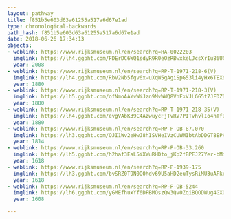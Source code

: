 ```yaml
---
layout: pathway
title: f851b5e603d63a61255a517a6d67e1ad
type: chronological-backwards
path_hash: f851b5e603d63a61255a517a6d67e1ad
date: 2018-06-26 17:34:13
objects:
- weblink: https://www.rijksmuseum.nl/en/search?q=HA-0022203
  imglink: https://lh4.ggpht.com/FDErDC6WQ1sdyR9R0eOzRBwxkeLJcsXrIu86UCs7fK8lRAhBlVtG22HE5D2r4ALL2ox9aWLydkwIzeI1I02GGTp_B_c=s200
  year: 2008
- weblink: https://www.rijksmuseum.nl/en/search?q=RP-T-1971-218-6(V)
  imglink: https://lh4.ggpht.com/RbV2Nb5fgv6x-uXqW5gAgiSpG53li4yHx6TEXqxSZdNPMahikubbVFV9q52r9SEHB_yOw0LdMaEPk79DxnyOrmSG4w=s200
  year: 1880
- weblink: https://www.rijksmuseum.nl/en/search?q=RP-T-1971-218-3(V)
  imglink: https://lh5.ggpht.com/ofNmoAAYvWiJzn9MvWWQ8VhFxVJLGG5t7JFDZDeyDt4qjlZ-_ROCzS3mQXDDsLVHbHE6JMqJKJSHG6jdKeNRZ5UfQOQ=s200
  year: 1880
- weblink: https://www.rijksmuseum.nl/en/search?q=RP-T-1971-218-35(V)
  imglink: https://lh4.ggpht.com/evgVAbK39C4AzwuycFjTvRV7PITvhvlIo4hTfDJUp71QHKOvOaaajqLaxCQhLs3afdgbXaEwAL2awBChvOK1CwtIng=s200
  year: 1880
- weblink: https://www.rijksmuseum.nl/en/search?q=RP-P-OB-87.070
  imglink: https://lh3.ggpht.com/OJI1Wv2eHwJ8hISVHeIVzCUWMIbtAbDDGT8EPHULPLPcqcgG0oFiXIDCcMjGIwJMlhOl9jtYj5zIdiePwnQw05YERg=s200
  year: 1814
- weblink: https://www.rijksmuseum.nl/en/search?q=RP-P-OB-33.260
  imglink: https://lh5.ggpht.com/h2haf3EaL5iXWuRHDto_jKp2fBPEJ27Yer-bMihpqSm6IeAFSbS8V82NU0qqot_qxxIMDpRXilEFP7HWVMjmm4s0-xcq=s200
  year: 1618
- weblink: https://www.rijksmuseum.nl/en/search?q=RP-P-1939-175
  imglink: https://lh3.ggpht.com/bvSRZ0T9N0O0hdv69U5aHD2euTysRiMU3uAFkrA3y4Y2HVzLlGzGuxFAwKibvBgzcF7skmbWjikunnZm8il5OwDnYqE=s200
  year: 1618
- weblink: https://www.rijksmuseum.nl/en/search?q=RP-P-OB-5244
  imglink: https://lh6.ggpht.com/yGMEfhuxYf6DFBMOszQw3Qv0ZqiBQODWug4GXQF3AwHYRdHOorGoLe6YFVL59ifn2vUNVIdEUrVhfsmFOeWAcM1rdw=s200
  year: 1608

---
```

